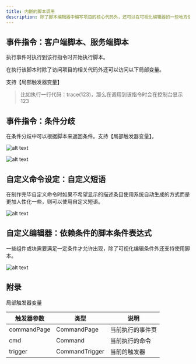 ```yaml
---
title: 内嵌的脚本调用
description: 除了脚本编辑器中编写项目的核心代码外，还可以在可视化编辑器的一些地方使用到代码编写。
---
```


## 事件指令：客户端脚本、服务端脚本

执行事件时执行到该行指令时开始执行脚本。

在执行该脚本时除了访问项目的相关代码外还可以访问以下局部变量。

支持【局部触发器变量】

> 比如执行一行代码：trace(123)，那么在调用到该指令时会在控制台显示123

## 事件指令：条件分歧

在条件分歧中可以根据脚本来返回条件。支持【局部触发器变量】。

![alt text](https://cdn.gcw.wiki.wiki/gcw/image/zh_hans/getting-started/18.script/3.use/image.png)

![alt text](https://cdn.gcw.wiki.wiki/gcw/image/zh_hans/getting-started/18.script/3.use/image-1.png)

## 自定义命令设定：自定义短语

在制作完毕自定义命令时如果不希望显示的描述条目使用系统自动生成的方式而是更加人性化一些，则可以使用自定义短语。

![alt text](https://cdn.gcw.wiki.wiki/gcw/image/zh_hans/getting-started/18.script/3.use/image-2.png)

## 自定义编辑器：依赖条件的脚本条件表达式

一些组件或块需要满足一定条件才允许出现，除了可视化编辑条件外还支持使用脚本。

![alt text](https://cdn.gcw.wiki.wiki/gcw/image/zh_hans/getting-started/18.script/3.use/image-3.png)

## 附录

局部触发器变量

| 触发器参数  | 类型           | 说明             |
| ----------- | -------------- | ---------------- |
| commandPage | CommandPage    | 当前执行的事件页 |
| cmd         | Command        | 当前执行的命令   |
| trigger     | CommandTrigger | 当前的触发器     |
